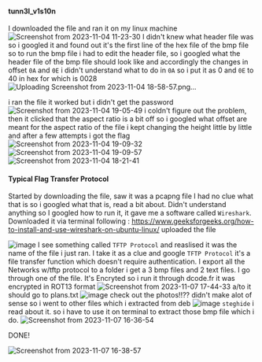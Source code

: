 #### tunn3l_v1s10n

I downloaded the file and ran it on my linux machine
![Screenshot from 2023-11-04 11-23-30](https://github.com/s4twik/picoctf/assets/147993943/0b0af434-00ef-47e1-8bcf-bd61874041e7)
I didn't knew what header file was so i googled it and found out it's the first line of the hex file of the bmp file
so to run the bmp file i had to edit the header file, so i googled what the header file of the bmp file should look like
and accordingly the changes in offset `0A` and `0E` i didn't understand what to do in `0A` so i put it as 0 and `0E` to 40 in hex for which is 0028
![Uploading Screenshot from 2023-11-04 18-58-57.png…]()

i ran the file it worked but i didn't get the password
![Screenshot from 2023-11-04 19-05-49](https://github.com/s4twik/picoctf/assets/147993943/d2382b44-ad96-4d30-8522-3b21204629d3)
i coldn't figure out the problem, then it clicked that the aspect ratio is a bit off
so i googled what offset are meant for the aspect ratio of the file 
i kept changing the height little by little and after a few attempts i got the flag
![Screenshot from 2023-11-04 19-09-32](https://github.com/s4twik/picoctf/assets/147993943/b1ae2f42-53fd-4ecf-b8f8-ee39caca9c4d)
![Screenshot from 2023-11-04 19-09-57](https://github.com/s4twik/picoctf/assets/147993943/09c88b03-0d2a-4d5a-9ad9-245bb005bff9)
![Screenshot from 2023-11-04 18-21-41](https://github.com/s4twik/picoctf/assets/147993943/5ff0aa80-118c-4c22-a224-a880e92b6ae8)

#### Typical Flag Transfer Protocol
Started by downloading the file, saw it was a pcapng file
I had no clue what that is so i googled what that is, read a bit about. Didn't understand anything
so I googled how to run it, it gave me a software called `Wireshark`. Downloaded it via terminal following : https://www.geeksforgeeks.org/how-to-install-and-use-wireshark-on-ubuntu-linux/
uploaded the file

![image](https://github.com/s4twik/picoctf/assets/147993943/ba040d0d-1950-43a2-827c-db338ad8393e)
I see something called `TFTP Protocol` and reaslised it was the name of the file i just ran. I take it as a clue and google `TFTP Protocol`
it's a file transfer function which doesn't require authentication.
I export all the Networks w/tftp protocol to a folder
i get a 3 bmp files and 2 text files. I go through one of the file. It's Encryted so i run it through dcode.fr
it was encrypted in ROT13 format
![Screenshot from 2023-11-07 17-44-33](https://github.com/s4twik/picoctf/assets/147993943/eb5505b7-b4d8-4a1c-8b27-67e5853563bb)
a/to it should go to plans.txt
![image](https://github.com/s4twik/picoctf/assets/147993943/5aafe5ac-18b6-4be1-a678-2ec0cc9c002d)
check out the photos!!??
didn't make alot of sense so i went to other files which i extracted from deb
![image](https://github.com/s4twik/picoctf/assets/147993943/cb870c68-9308-46e2-91ee-179566f27424)
`steghide`
i read about it. so i have to use it on terminal to extract those bmp file
which i do.
![Screenshot from 2023-11-07 16-36-54](https://github.com/s4twik/picoctf/assets/147993943/0b97e3ff-9174-4ca3-a365-2eec9c9ed7cd)

DONE!

![Screenshot from 2023-11-07 16-38-57](https://github.com/s4twik/picoctf/assets/147993943/aa18f49c-efb2-4a0f-8e91-7d1211e63dfe)

